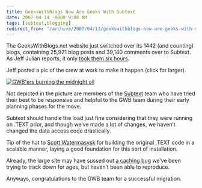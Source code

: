 ```yaml
---
title: GeeksWithBlogs Now Are Geeks With Subtext
date: 2007-04-14 -0800 9:00 AM
tags: [subtext,blogging]
redirect_from: "/archive/2007/04/13/geekswithblogs-now-are-geeks-with-subtext.aspx/"
---
```


The GeeksWithBlogs.net website just switched over its 1442 (and
counting) blogs, containing 25,921 blog posts and 39,140 comments over
to Subtext. As Jeff Julian reports, it only [took them six
hours](http://geekswithblogs.net/jjulian/archive/2007/04/13/111638.aspx "GWB is Subtext!").

Jeff posted a pic of the crew at work to make it happen (click for
larger).

[![GWB'ers burning the midnight
oil](https://haacked.com/images/haacked_com/WindowsLiveWriter/GeeksWithBlogsNowAreGeeksWithSubtext_670/image%7B0%7D_thumb.png)](https://haacked.com/images/haacked_com/WindowsLiveWriter/GeeksWithBlogsNowAreGeeksWithSubtext_670/image%7B0%7D%5B2%5D.png "A late night at work")

Not depicted in the picture are members of the
[Subtext](http://subtextproject.com/ "Subtext Project") team who have
tried their best to be responsive and helpful to the GWB team during
their early planning phases for the move.

Subtext should handle the load just fine considering that they were
running on .TEXT prior, and though we’ve made a lot of changes, we
haven’t changed the data access code drastically.

Tip of the hat to [Scott
Watermasysk](http://scottwater.com/blog/ "Ancora Imparo - Scott’s Blog")
for building the original .TEXT code in a scalable manner, laying a good
foundation for this sort of installation.

Already, the large site may have sussed out
[a caching bug](http://sourceforge.net/tracker/index.php?func=detail&aid=1700355&group_id=137896&atid=739981 "Multiblog Caching Bug")
we’ve been trying to track down for ages, but haven’t been able to
reproduce.

Anyways, congratulations to the GWB team for a successful migration.

